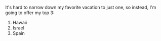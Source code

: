 It's hard to narrow down my favorite vacation to just one, so instead, I'm going to offer my top 3:
1. Hawaii
2. Israel
3. Spain
